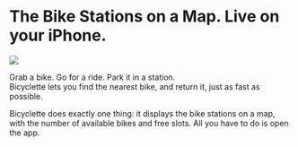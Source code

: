 # The Bike Stations on a Map. Live on your iPhone.

![](images/screenshots/NotreDame@2x.png)

Grab a bike. Go for a ride. Park it in a station.  
Bicyclette lets you find the nearest bike, and return it, just as fast as possible.

Bicyclette does exactly one thing: it displays the bike stations on a map, with the number of available bikes and free slots. All you have to do is open the app.
